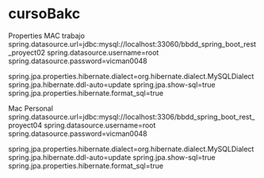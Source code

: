 # cursoBakc
Properties
MAC trabajo 
spring.datasource.url=jdbc:mysql://localhost:33060/bbdd_spring_boot_rest_proyect02
spring.datasource.username=root
spring.datasource.password=vicman0048

spring.jpa.properties.hibernate.dialect=org.hibernate.dialect.MySQLDialect
spring.jpa.hibernate.ddl-auto=update
spring.jpa.show-sql=true
spring.jpa.properties.hibernate.format_sql=true

Mac Personal
spring.datasource.url=jdbc:mysql://localhost:3306/bbdd_spring_boot_rest_proyect04
spring.datasource.username=root
spring.datasource.password=vicman0048

spring.jpa.properties.hibernate.dialect=org.hibernate.dialect.MySQLDialect
spring.jpa.hibernate.ddl-auto=update
spring.jpa.show-sql=true
spring.jpa.properties.hibernate.format_sql=true
